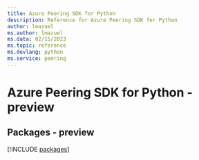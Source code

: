 ```yaml
---
title: Azure Peering SDK for Python
description: Reference for Azure Peering SDK for Python
author: lmazuel
ms.author: lmazuel
ms.data: 02/15/2023
ms.topic: reference
ms.devlang: python
ms.service: peering
---
```

# Azure Peering SDK for Python - preview
## Packages - preview
[!INCLUDE [packages](peering-index.md)]